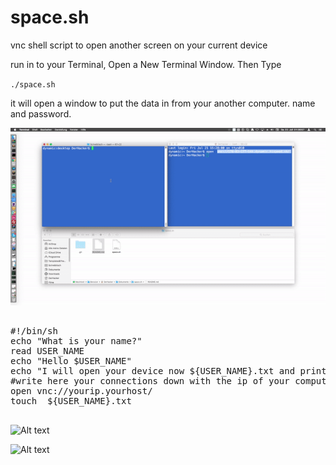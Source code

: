 # space.sh
vnc shell script to open another screen on your current device


run in to your Terminal, Open a New Terminal Window. Then Type 


<code>./space.sh</code>

it will open a window to put the data in from your another computer.
name and password. 


![Alt text](https://raw.githubusercontent.com/SpaceG/space.sh/master/img/ezgif.com-video-to-gif_4.gif "space.sh")


<pre>
	
#!/bin/sh
echo "What is your name?"
read USER_NAME
echo "Hello $USER_NAME"
echo "I will open your device now ${USER_NAME}.txt and print out your file"
#write here your connections down with the ip of your computer which do you want to connect.
open vnc://yourip.yourhost/
touch  ${USER_NAME}.txt

</pre>


![Alt text](https://raw.githubusercontent.com/SpaceG/space.sh/master/img/ezgif.com-video-to-gif_5.gif "space.sh")


![Alt text](https://raw.githubusercontent.com/SpaceG/space.sh/master/img/ezgif.com-video-to-gif_6.gif "space.sh")
